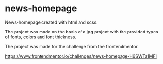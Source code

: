 # news-homepage

News-homepage created with html and scss. 

The project was made on the basis of a jpg project with the provided types of fonts, colors and font thickness.

The project was made for the challenge from the frontendmentor.

https://www.frontendmentor.io/challenges/news-homepage-H6SWTa1MFl
